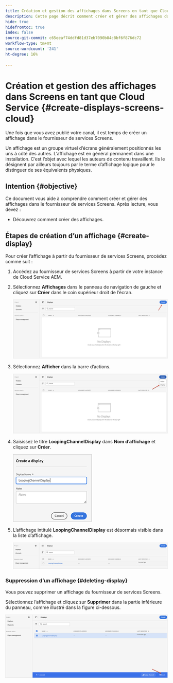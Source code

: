 ```yaml
---
title: Création et gestion des affichages dans Screens en tant que Cloud Service
description: Cette page décrit comment créer et gérer des affichages dans Screens en tant que Cloud Service.
hide: true
hidefromtoc: true
index: false
source-git-commit: c65eeaf74ddfd81d37eb7090b84c8bf6f876dc72
workflow-type: tm+mt
source-wordcount: '241'
ht-degree: 16%

---
```



# Création et gestion des affichages dans Screens en tant que Cloud Service {#create-displays-screens-cloud}

Une fois que vous avez publié votre canal, il est temps de créer un affichage dans le fournisseur de services Screens.

Un affichage est un groupe virtuel d’écrans généralement positionnés les uns à côté des autres. L’affichage est en général permanent dans une installation. C’est l’objet avec lequel les auteurs de contenu travaillent. Ils le désignent par ailleurs toujours par le terme d’affichage logique pour le distinguer de ses équivalents physiques.

## Intention {#objective}

Ce document vous aide à comprendre comment créer et gérer des affichages dans le fournisseur de services Screens. Après lecture, vous devez :

* Découvrez comment créer des affichages.

## Étapes de création d’un affichage {#create-display}

Pour créer l’affichage à partir du fournisseur de services Screens, procédez comme suit :

1. Accédez au fournisseur de services Screens à partir de votre instance de Cloud Service AEM.
1. Sélectionnez **Affichages** dans le panneau de navigation de gauche et cliquez sur **Créer** dans le coin supérieur droit de l’écran.

   ![image](/help/screens-cloud/assets/display/disp-1.png)

1. Sélectionnez **Afficher** dans la barre d’actions.

   ![image](/help/screens-cloud/assets/display/disp-2.png)

1. Saisissez le titre **LoopingChannelDisplay** dans **Nom d’affichage** et cliquez sur **Créer**.

   ![image](/help/screens-cloud/assets/display/disp3.png)

1. L’affichage intitulé **LoopingChannelDisplay** est désormais visible dans la liste d’affichage.

   ![image](/help/screens-cloud/assets/display/disp-4.png)

### Suppression d’un affichage {#deleting-display}

Vous pouvez supprimer un affichage du fournisseur de services Screens.

Sélectionnez l’affichage et cliquez sur **Supprimer** dans la partie inférieure du panneau, comme illustré dans la figure ci-dessous.

![image](/help/screens-cloud/assets/display/disp-5.png)

